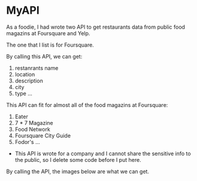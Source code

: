 # MyAPI

As a foodie, I had wrote two API to get restaurants data from public food magazins at Foursquare and Yelp. 

The one that I list is for Foursquare.

By calling this API, we can get:
1. restanrants name
2. location
3. description
4. city
5. type
...

This API can fit for almost all of the food magazins at Foursquare:
1. Eater
2. 7 * 7 Magazine
3. Food Network
4. Foursquare City Guide
5. Fodor's 
...

* This API is wrote for a company and I cannot share the sensitive info to the public, so I delete some code before I put here. 


By calling the API, the images below are what we can get.
